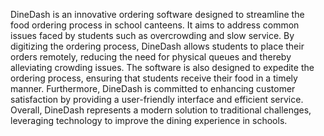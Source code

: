 DineDash is an innovative ordering software designed to streamline the food ordering process in school canteens. It aims to address common issues faced by students such as overcrowding and slow service. By digitizing the ordering process, DineDash allows students to place their orders remotely, reducing the need for physical queues and thereby alleviating crowding issues. The software is also designed to expedite the ordering process, ensuring that students receive their food in a timely manner. Furthermore, DineDash is committed to enhancing customer satisfaction by providing a user-friendly interface and efficient service. Overall, DineDash represents a modern solution to traditional challenges, leveraging technology to improve the dining experience in schools.
